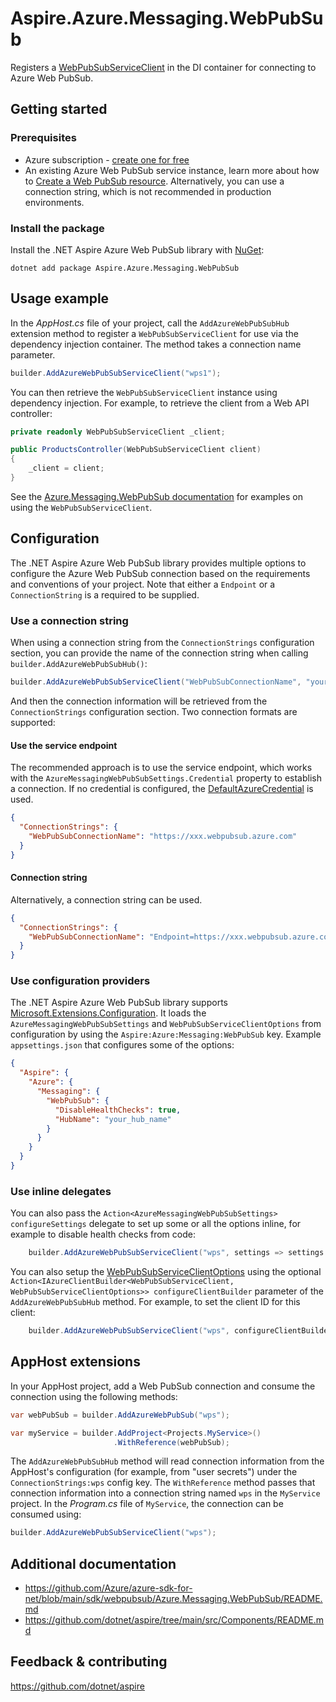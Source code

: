 # Aspire.Azure.Messaging.WebPubSub

Registers a [WebPubSubServiceClient](https://learn.microsoft.com/dotnet/api/azure.messaging.webpubsub.webpubsubserviceclient) in the DI container for connecting to Azure Web PubSub.

## Getting started

### Prerequisites

- Azure subscription - [create one for free](https://azure.microsoft.com/free/)
- An existing Azure Web PubSub service instance, learn more about how to [Create a Web PubSub resource](https://learn.microsoft.com/azure/azure-web-pubsub/howto-develop-create-instance). Alternatively, you can use a connection string, which is not recommended in production environments.

### Install the package

Install the .NET Aspire Azure Web PubSub library with [NuGet](https://www.nuget.org):

```dotnetcli
dotnet add package Aspire.Azure.Messaging.WebPubSub
```

## Usage example

In the _AppHost.cs_ file of your project, call the `AddAzureWebPubSubHub` extension method to register a `WebPubSubServiceClient` for use via the dependency injection container. The method takes a connection name parameter.

```csharp
builder.AddAzureWebPubSubServiceClient("wps1");
```

You can then retrieve the `WebPubSubServiceClient` instance using dependency injection. For example, to retrieve the client from a Web API controller:

```csharp
private readonly WebPubSubServiceClient _client;

public ProductsController(WebPubSubServiceClient client)
{
    _client = client;
}
```

See the [Azure.Messaging.WebPubSub documentation](https://github.com/Azure/azure-sdk-for-net/blob/main/sdk/webpubsub/Azure.Messaging.WebPubSub/README.md) for examples on using the `WebPubSubServiceClient`.

## Configuration

The .NET Aspire Azure Web PubSub library provides multiple options to configure the Azure Web PubSub connection based on the requirements and conventions of your project. Note that either a `Endpoint` or a `ConnectionString` is a required to be supplied.

### Use a connection string

When using a connection string from the `ConnectionStrings` configuration section, you can provide the name of the connection string when calling `builder.AddAzureWebPubSubHub()`:

```csharp
builder.AddAzureWebPubSubServiceClient("WebPubSubConnectionName", "your_hub_name");
```

And then the connection information will be retrieved from the `ConnectionStrings` configuration section. Two connection formats are supported:

#### Use the service endpoint

The recommended approach is to use the service endpoint, which works with the `AzureMessagingWebPubSubSettings.Credential` property to establish a connection. If no credential is configured, the [DefaultAzureCredential](https://learn.microsoft.com/dotnet/api/azure.identity.defaultazurecredential) is used.

```json
{
  "ConnectionStrings": {
    "WebPubSubConnectionName": "https://xxx.webpubsub.azure.com"
  }
}
```

#### Connection string

Alternatively, a connection string can be used.

```json
{
  "ConnectionStrings": {
    "WebPubSubConnectionName": "Endpoint=https://xxx.webpubsub.azure.com;AccessKey==xxxxxxx"
  }
}
```

### Use configuration providers

The .NET Aspire Azure Web PubSub library supports [Microsoft.Extensions.Configuration](https://learn.microsoft.com/dotnet/api/microsoft.extensions.configuration). It loads the `AzureMessagingWebPubSubSettings` and `WebPubSubServiceClientOptions` from configuration by using the `Aspire:Azure:Messaging:WebPubSub` key. Example `appsettings.json` that configures some of the options:

```json
{
  "Aspire": {
    "Azure": {
      "Messaging": {
        "WebPubSub": {
          "DisableHealthChecks": true,
          "HubName": "your_hub_name"
        }
      }
    }
  }
}
```

### Use inline delegates

You can also pass the `Action<AzureMessagingWebPubSubSettings> configureSettings` delegate to set up some or all the options inline, for example to disable health checks from code:

```csharp
    builder.AddAzureWebPubSubServiceClient("wps", settings => settings.DisableHealthChecks = true);
```

You can also setup the [WebPubSubServiceClientOptions](https://learn.microsoft.com/dotnet/api/azure.messaging.WebPubSub.WebPubSubServiceClientoptions) using the optional `Action<IAzureClientBuilder<WebPubSubServiceClient, WebPubSubServiceClientOptions>> configureClientBuilder` parameter of the `AddAzureWebPubSubHub` method. For example, to set the client ID for this client:

```csharp
    builder.AddAzureWebPubSubServiceClient("wps", configureClientBuilder: clientBuilder => clientBuilder.ConfigureOptions(options => options.Retry.MaxRetries = 5));
```

## AppHost extensions

In your AppHost project, add a Web PubSub connection and consume the connection using the following methods:

```csharp
var webPubSub = builder.AddAzureWebPubSub("wps");

var myService = builder.AddProject<Projects.MyService>()
                       .WithReference(webPubSub);
```

The `AddAzureWebPubSubHub` method will read connection information from the AppHost's configuration (for example, from "user secrets") under the `ConnectionStrings:wps` config key. The `WithReference` method passes that connection information into a connection string named `wps` in the `MyService` project. In the _Program.cs_ file of `MyService`, the connection can be consumed using:

```csharp
builder.AddAzureWebPubSubServiceClient("wps");
```

## Additional documentation

* https://github.com/Azure/azure-sdk-for-net/blob/main/sdk/webpubsub/Azure.Messaging.WebPubSub/README.md
* https://github.com/dotnet/aspire/tree/main/src/Components/README.md

## Feedback & contributing

https://github.com/dotnet/aspire
